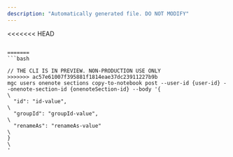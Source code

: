 ```yaml
---
description: "Automatically generated file. DO NOT MODIFY"
---
```


<<<<<<< HEAD
```cli

=======
```bash

// THE CLI IS IN PREVIEW. NON-PRODUCTION USE ONLY
>>>>>>> ac57e61007f395881f1814eae37dc23911227b9b
mgc users onenote sections copy-to-notebook post --user-id {user-id} --onenote-section-id {onenoteSection-id} --body '{\
  "id": "id-value",\
  "groupId": "groupId-value",\
  "renameAs": "renameAs-value"\
}\
'

```